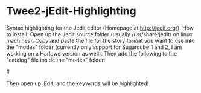 # Twee2-jEdit-Highlighting
Syntax highlighting for the Jedit editor (Homepage at http://jedit.org/).
How to install: Open up the Jedit source folder (usually /usr/share/jedit/ on linux machines). Copy and paste the file for the story format you want to use into the "modes" folder (currently only support for Sugarcube 1 and 2, I am working on a Harlowe version as well). Then add the following to the "catalog" file inside the "modes" folder:

#<MODE NAME="[Your Story Format]" FILE="[File Name].xml" FILE_NAME_GLOB="*.tw2"/>

Then open up jEdit, and the keywords will be highlighted!
